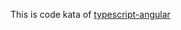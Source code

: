 This is code kata of [typescript-angular](https://github.com/tastejs/todomvc/tree/gh-pages/examples/typescript-angular)
